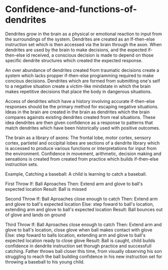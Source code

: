 # Confidence-and-functions-of-dendrites

Dendrites grow in the brain as a physical or emotional reaction to input from the surroundings of the system. Dendrites are created as an If-then-else instruction set which is then accessed via the brain through the axon. When dendrites are used by the brain to make decisions, and the expected if-then-else id received, a conscious decision is made to depend on those specific dendrite structures which created the expected response.

An over abundance of dendrites created from traumatic decisions create a system which lacks propper if-then-else programming required to make concious decisions. Dendrites which are formed from submitting one's self to a negative situation create a victim-like mindstate in which the brain makes repetitive decisions that place the body in dangerous situations.

Access of dendrites which have a history involving accurate if-then-else responses should be the primary method for escaping negative situations. Ideas in the brain are created in the brain as dendrites which the brain compares againsts existing dendrites created from real situations. These idea dendrites are then given confidence as a response to patterns that match dendrites which have been historically used with positive outcomes.

The brain as a library of axons:
The frontal lobe, motor cortex, sensory cortex, partietel and occipital lobes are sections of a dendrite library which is accessed to produce various functions or interpretations for input from the environment. Confidence in movement, arithmetic, decision making and sensations is created from created from practice which builds if-then-else instruction sets.

Example, Catching a baseball:
A child is learning to catch a baseball.

First Throw
If: Ball Aproaches
Then: Extend arm and glove to ball's expected location
Result: Ball is missed

Second Throw
If: Ball Aproaches close enough to catch
Then: Extend arm and glove to ball's expected location
Else: step foward to ball's location, extending arm and glove to ball's expected location
Result: Ball bounces out of glove and lands on ground

Third Throw
If: Ball Aproaches close enough to catch
Then: Extend arm and glove to ball's location, close glove when ball makes contact with glove
Else: step foward to balls location, extending arm and glove to ball's expected location ready to close glove
Result: Ball is caught, child builds confidence in dendrite instruction set thorugh practice and successfull catching. Father throws ball closer this time, from visually observing his son struggling to reach the ball building confidence in his new instruction set for throwing a baseball to his young child.
